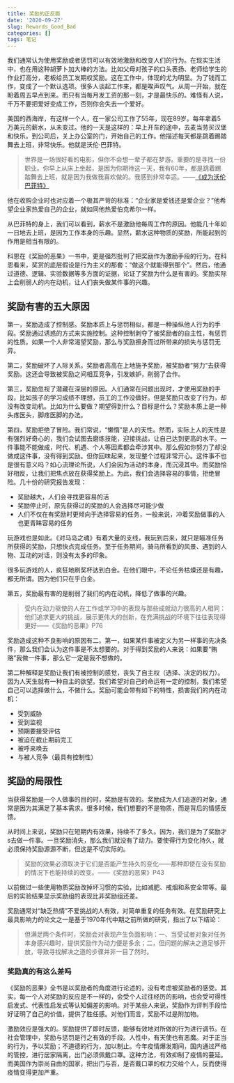 ```yaml
---
title: 奖励的正反面
date: '2020-09-27'
slug: Rewards_Good_Bad
categories: []
tags: 笔记
---
```


我们通常认为使用奖励或者惩罚可以有效地激励和改变人们的行为。在现实生活中，也在用这种胡萝卜加大棒的方法。比如父母对孩子的口头表扬、老师给学生的作业打高分，老板给员工发期权奖励。这在工作中，体现的尤为明显。为了钱而工作，变成了一个默认选项。很多人谈起工作来，都是唉声叹气。从周一开始，就在盼着周五早点到来。而只有当每月发工资的那一刻，才是最快乐的。难怪有人说，千万不要把爱好变成工作，否则你会失去一个爱好。

美国的西海岸，有这样一个人，在一家公司工作了55年，现在89岁。每年拿着5万美元的薪水，从未变过。他的一天是这样的：早上开车的途中，去麦当劳买汉堡和快乐。到公司后，关上办公室的门，开始自己的工作。他描述每天都是跳着踢踏舞去上班，非常快乐。他就是沃伦·巴菲特。

>世界是一场很好看的电影，但你不会想一辈子都在梦游。重要的是寻找一份职业。你早上从床上坐起，是因为你期待这一天，我有60年，都是跳着踢踏舞去上班，就是因为我做我喜欢做的。我感到非常幸运。——[《成为沃伦巴菲特》](https://www.bilibili.com/video/BV13x411y7th)

他在收购企业时也对应着一个极其严苛的标准：“企业家是爱钱还是爱企业？”他希望企业家热爱自己的企业，就如同他热爱伯克希尔一样。

从巴菲特的身上，我们可以看到，薪水不是激励他每周工作的原因。他能几十年如一日地去上班，是因为工作本身的乐趣。显然，薪水这种物质的奖励，所能起到的作用是相当有限的。

科恩在《奖励的恶果》一书中，更是强烈批判了把奖励作为激励手段的行为。在科恩看来，奖赏的底层假设是行为主义的那套：“做这个就能得到那个”。然后，他通过道德、逻辑、实验数据等多方面的证据，论证了奖励为什么是有害的。奖励实际上会削弱人的内在动机，让人们丧失做某件事的兴趣。

## 奖励有害的五大原因

第一，奖励造成了控制感。奖励本质上与惩罚相似，都是一种操纵他人行为的手段。奖励通过诱惑的方式来实施控制。这种控制剥夺了被奖励者的自主性，有惩罚的性质。如果一个人非常渴望奖励，那么与奖励擦身而过所带来的损失与惩罚无异。

第二，奖励破坏了人际关系。奖励者高高在上地施予奖励，被奖励者“努力”去获得奖励。这还会导致被奖励之间相互竞争，引发嫉妒，削弱了合作。

第三，奖励忽视了潜藏在深层的原因。人们通常在问题出现时，才使用奖励的手段，比如孩子的学习成绩不理想，员工的工作没做好。但是奖励只改变了行为，却没有改变动机。比如为什么要做？期望得到什么？目标是什么？奖励本质上是一种头疼医头，脚疼医脚的办法。

第四，奖励拒绝了冒险。我们常说，“懒惰”是人的天性。然而，实际上人的天性是有强烈好奇心的，我们会试图去磨练技能，迎接挑战，让自己达到更高的水平。一件事能不能做成，时代、机遇、个人等因素都会牵涉其中。那么假如你努力了却没做成这件事，没有得到奖励。但你回味起来，发现整个过程非常开心。这件事不也是很有意义吗？如心流理论所说，人们会因为活动的本身，而沉浸其中。而奖励恰好相反，让我们把焦点放在获得奖励上。为此，我们会选择容易的事情，拒绝冒险。几十份的研究报告发现：

* 奖励越大，人们会寻找更容易的活
* 奖励停止时，原先获得过的奖励的人会选择尽可能少做
* 人们不仅在有奖励时更倾向于选择容易的任务，一般来说，冲着奖励做事的人也更青睐容易的任务

玩游戏也是如此。《对马岛之魂》有着大量的支线，我玩到后来，就只是瞄准任务所获得的奖励，只想快点完成任务。至于任务期间，骑马所看到的风景、遇到的人物、互动的对话，则没有太多的印象。

很多玩游戏的人，疯狂地刷奖杯达到白金。在他们眼中，不论任务枯燥还是有趣，都无所谓。因为他们只在乎白金。

第五，奖励最有害的是削弱了我们的内在动机，降低了做事的兴趣。

> 受内在动力驱使的人在工作或学习中的表现与那些成就动力很高的人相同：他们追求更大的挑战，展示更伟大的创新，在充满挑战的环境下往往表现得更好——《奖励的恶果》P76

奖励造成这种不良影响的原因有二。第一，如果某件事被定义为另一样事的先决条件，那么我们会认为这件事是不太想要的。对于得到奖励的人来说：如果要“贿赂”我做一件事，那么它一定是我不想做的。

第二种解释是奖励让我们有被控制的感觉，丧失了自主权（选择、决定的权力）。因为人天生就有一种自主的欲望。我们希望对自己的命运有一定的控制，我们希望自己可以选择做什么，不做什么。奖励可能会带有如下的特性，损害我们的内在动机：

* 受到威胁
* 受到监视
* 预期要接受评估
* 被迫在截止期前完工
* 被呼来唤去
* 与被人竞争（最具有控制性）

## 奖励的局限性

当获得奖励是一个人做事的目的时，奖励是有效的。奖励成为人们追逐的对象，通常是因为其满足了基本需求。很多时候，我们想要的不是物质，而是背后的情感反馈。

从时间上来说，奖励只在短期内有效果，持续不了多久。因为，我们是为了奖励才s去做一件事。一旦奖励消失，那么我们就没有了动力。要使得行为变化持久，就必须保持奖励源源不断，但这是不切实际的。

> 奖励的效果必须取决于它们是否能产生持久的变化——那种即使在没有奖励的情况下也能持续的改变。——《奖励的恶果》P43

以前做过一些使用物质奖励改掉坏习惯的实验，比如减肥、戒烟和系安全带等。最后的实验结果显示奖励组的表现比非奖励组还差。

奖励通常对“缺乏热情”不爱挑战的人有效，对简单重复的任务有效。在奖励研究上最具影响力的论文之一是基于1970年代中期之前所做的研究，指出了以下结论：

> 但满足两个条件时，奖励会对表现产生负面影响：一、当受试者对象对任务本身感兴趣时，提供奖励作为动力便是多余；二，但问题的解决之道足够开放，导致寻找解决之道的步骤并非一目了然时。

### 奖励真的有这么差吗

《奖励的恶果》全书是以奖励者的角度进行论述的，没有考虑被奖励者的感受。其实，每一个人对奖励的反应是不一样的，会受个人过往经历的影响，也会受可得性启发式、代表性启发式等认知偏差的影响。对于某些人来说，奖励作为评判手段恰好证明了自己的价值，提供了胜任感。对他们而言，奖励不过是附加物。

激励效应是强大的。奖励提供了即时反馈，能够有效地对所做的行为进行调节。在社会管理中，奖励与惩罚是行之有效的手段。人性中，有天使也有恶魔。对于正当的行为，予以奖励；不道德的行为，加以制止。今年疫情爆发期间，国内通过严格的管控，进行居家隔离，出门必须佩戴口罩。这种方法，有效抑制了疫情的蔓延。而美国作为崇尚自由的国家，把出门与否，是否戴口罩的权力交给个人，反而使得疫情变得更加严重。